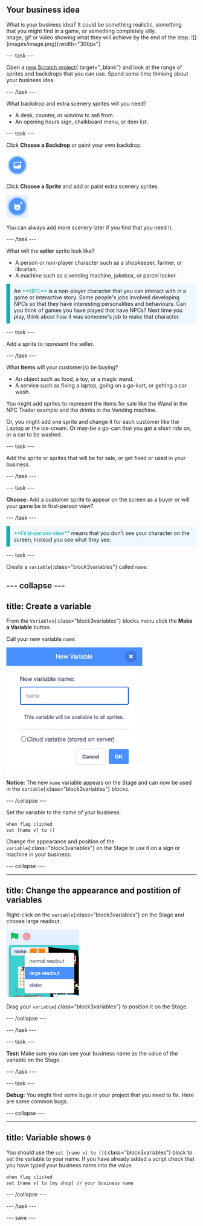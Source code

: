 ## Your business idea

<div style="display: flex; flex-wrap: wrap">
<div style="flex-basis: 200px; flex-grow: 1; margin-right: 15px;">
What is your business idea? It could be something realistic, something that you might find in a game, or something completely silly.</div>
<div>
Image, gif or video showing what they will achieve by the end of the step. ![](images/image.png){:width="300px"}
</div>
</div>

--- task ---

Open a [new Scratch project](http://rpf.io/scratch-new){:target="_blank"} and look at the range of sprites and backdrops that you can use. Spend some time thinking about your business idea.

--- /task ---

What backdrop and extra scenery sprites will you need?
+ A desk, counter, or window to sell from.
+ An opening hours sign, chalkboard menu, or item list.

--- task ---

Click **Choose a Backdrop** or paint your own backdrop.

![](images/choose-backdrop-icon.png)

Click **Choose a Sprite** and add or paint extra scenery sprites.

![](images/choose-sprite-icon.png)

You can always add more scenery later if you find that you need it.

--- /task ---

What will the **seller** sprite look like?
+ A person or non-player character such as a shopkeeper, farmer, or librarian.
+ A machine such as a vending machine, jukebox, or parcel locker.

<p style="border-left: solid; border-width:10px; border-color: #0faeb0; background-color: aliceblue; padding: 10px;">
An <span style="color: #0faeb0">**NPC**</span> is a non-player character that you can interact with in a game or interactive story. Some people's jobs involved developing NPCs so that they have interesting personalities and behaviours. Can you think of games you have played that have NPCs? Next time you play, think about how it was someone's job to make that character.
</p>

--- task ---

Add a sprite to represent the seller. 

--- /task ---

What **items** will your customer(s) be buying? 
+ An object such as food, a toy, or a magic wand.
+ A service such as fixing a laptop, going on a go-kart, or getting a car wash. 

You might add sprites to represent the items for sale like the Wand in the NPC Trader example and the drinks in the Vending machine.

Or, you might add one sprite and change it for each customer like the Laptop or the ice-cream. Or may-be a go-cart that you get a short ride on, or a car to be washed.

--- task ---

Add the sprite or sprites that will be for sale, or get fixed or used in your business.

--- /task ---

--- task ---

**Choose:** Add a customer sprite to appear on the screen as a buyer or will your game be in first-person view?

--- /task ---

<p style="border-left: solid; border-width:10px; border-color: #0faeb0; background-color: aliceblue; padding: 10px;">
<span style="color: #0faeb0">**First-person view**</span> means that you don't see your character on the screen, instead you see what they see.
</p>

--- task ---

Create a `variable`{:class="block3variables"} called `name`:

--- collapse ---
---
title: Create a variable
---

From the `Variables`{:class="block3variables"} blocks menu click the **Make a Variable** button.

Call your new variable `name`:

![The New Variable pop up window with text input 'name'.](images/new-variable.png)

**Notice:** The new `name` variable appears on the Stage and can now be used in the `Variable`{:class="block3variables"} blocks.

--- /collapse ---

Set the variable to the name of your business:

```blocks3
when flag clicked
set [name v] to ()
```

Change the appearance and position of the `variable`{:class="block3variables"} on the Stage to use it on a sign or machine in your business:

--- collapse ---

---
title: Change the appearance and postition of variables
---

Right-click on the `variable`{:class="block3variables"} on the Stage and choose large readout:

![Pop up menu showing format options with 'large readout' selected.](images/large-readout.png)

Drag your `variable`{:class="block3variables"} to position it on the Stage.

--- /collapse ---

--- /task ---

--- task ---

**Test:** Make sure you can see your business name as the value of the variable on the Stage.

--- /task ---

--- task ---

**Debug:** You might find some bugs in your project that you need to fix. Here are some common bugs.

--- collapse ---

---
title: Variable shows `0`
---

You should use the `set [name v] to ()`{:class="block3variables"} block to set the variable to your name. If you have already added a script check that you have typed your business name into the value. 

```blocks3
when flag clicked
set [name v] to [my shop] // your business name
```

--- /collapse ---

--- /task ---

--- save ---